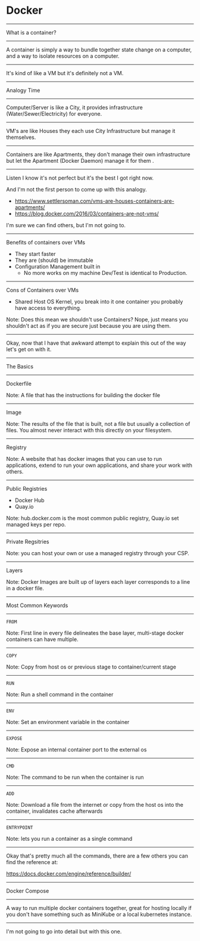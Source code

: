 # Docker

---

What is a container? 

------

A container is simply a way to bundle together state change on a computer, and a way to isolate resources on a computer. 

------

It's kind of like a VM but it's definitely not a VM. 

---

Analogy Time

------

Computer/Server is like a City, it provides infrastructure (Water/Sewer/Electricity) for everyone. 

------

VM's are like Houses they each use City Infrastructure but manage it themselves. 

------

Containers are like Apartments, they don't manage their own infrastructure but let the Apartment (Docker Daemon) manage it for them .

------

Listen I know it's not perfect but it's the best I got right now. 


And I'm not the first person to come up with this analogy. 

- https://www.settlersoman.com/vms-are-houses-containers-are-apartments/
- https://blog.docker.com/2016/03/containers-are-not-vms/

I'm sure we can find others, but I'm not going to. 

---

Benefits of containers over VMs

- They start faster 
- They are (should) be immutable
- Configuration Management built in
    - No more works on my machine Dev/Test is identical to Production.

------

Cons of Containers over VMs

- Shared Host OS Kernel, you break into it one container you probably have access to everything. 

Note: Does this mean we shouldn't use Containers? Nope, just means you shouldn't act as if you are secure just because you are using them.


---

Okay, now that I have that awkward attempt to explain this out of the way let's get on with it. 

---

The Basics

---

Dockerfile  

Note: A file that has the instructions for building the docker file

---

Image 

Note: The results of the file that is built, not a file but usually a collection of files. You almost never interact with this directly on your filesystem. 

---

Registry 

Note: A website that has docker images that you can use to run applications, extend to run your own applications, and share your work with others. 


------

Public Registries

- Docker Hub
- Quay.io

Note: hub.docker.com is the most common public registry, Quay.io set managed keys per repo.

------

Private Regsitries

Note: you can host your own or use a managed registry through your CSP.

---

Layers

Note: Docker Images are built up of layers each layer corresponds to a line in a docker file.

---

Most Common Keywords 

------


`FROM` 

Note: First line in every file delineates the base layer, multi-stage docker containers can have multiple.


------

`COPY` 

Note: Copy from host os or previous stage to container/current stage

------

`RUN` 

Note: Run a shell command in the container 

------

`ENV`

Note: Set an environment variable in the container 


------

`EXPOSE`

Note: Expose an internal container port to the external os

------

`CMD`

Note: The command to be run when the container is run

------

`ADD`

Note: Download a file from the internet or copy from the host os into the container, invalidates cache afterwards

------

`ENTRYPOINT`

Note: lets you run a container as a single command 

---

Okay that's pretty much all the commands, there are a few others you can find the reference at: 

https://docs.docker.com/engine/reference/builder/

---

Docker Compose 

------

A way to run multiple docker containers together, great for hosting locally if you don't have something such as MiniKube or a local kubernetes instance. 

------

I'm not going to go into detail but with this one. 

